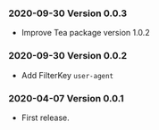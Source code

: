 ### 2020-09-30 Version 0.0.3

- Improve Tea package version 1.0.2

### 2020-09-30 Version 0.0.2

- Add FilterKey `user-agent`

### 2020-04-07 Version 0.0.1

- First release.